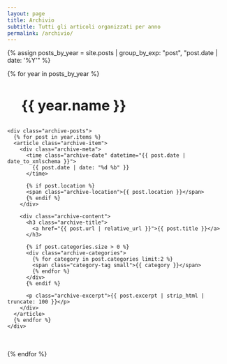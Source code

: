```yaml
---
layout: page
title: Archivio
subtitle: Tutti gli articoli organizzati per anno
permalink: /archivio/
---
```


<div class="archive-container">
  {% assign posts_by_year = site.posts | group_by_exp: "post", "post.date | date: '%Y'" %}
  
  {% for year in posts_by_year %}
  <section class="archive-year">
    <h2 class="year-title">{{ year.name }}</h2>
    
    <div class="archive-posts">
      {% for post in year.items %}
      <article class="archive-item">
        <div class="archive-meta">
          <time class="archive-date" datetime="{{ post.date | date_to_xmlschema }}">
            {{ post.date | date: "%d %b" }}
          </time>
          
          {% if post.location %}
          <span class="archive-location">{{ post.location }}</span>
          {% endif %}
        </div>
        
        <div class="archive-content">
          <h3 class="archive-title">
            <a href="{{ post.url | relative_url }}">{{ post.title }}</a>
          </h3>
          
          {% if post.categories.size > 0 %}
          <div class="archive-categories">
            {% for category in post.categories limit:2 %}
            <span class="category-tag small">{{ category }}</span>
            {% endfor %}
          </div>
          {% endif %}
          
          <p class="archive-excerpt">{{ post.excerpt | strip_html | truncate: 100 }}</p>
        </div>
      </article>
      {% endfor %}
    </div>
  </section>
  {% endfor %}
</div>

<style>
.archive-container {
  max-width: 900px;
  margin: 0 auto;
}

.archive-year {
  margin-bottom: 3rem;
}

.year-title {
  font-size: 2rem;
  color: var(--primary-color);
  margin-bottom: 2rem;
  position: relative;
  padding-left: 2rem;
}

.year-title::before {
  content: '';
  position: absolute;
  left: 0;
  top: 50%;
  transform: translateY(-50%);
  width: 12px;
  height: 12px;
  background: var(--primary-color);
  border-radius: 50%;
}

.archive-posts {
  border-left: 2px solid var(--border-color);
  margin-left: 1rem;
}

.archive-item {
  display: flex;
  gap: 2rem;
  padding: 1.5rem 0 1.5rem 2rem;
  position: relative;
  border-bottom: 1px solid var(--border-color);
}

.archive-item::before {
  content: '';
  position: absolute;
  left: -5px;
  top: 2rem;
  width: 8px;
  height: 8px;
  background: var(--primary-color);
  border-radius: 50%;
}

.archive-item:last-child {
  border-bottom: none;
}

.archive-meta {
  min-width: 120px;
  flex-shrink: 0;
}

.archive-date {
  display: block;
  font-weight: 600;
  color: var(--primary-color);
  margin-bottom: 0.5rem;
}

.archive-location {
  display: block;
  font-size: 0.9rem;
  color: var(--text-light);
}

.archive-content {
  flex: 1;
}

.archive-title {
  margin: 0 0 0.5rem 0;
  font-size: 1.3rem;
}

.archive-title a {
  color: var(--text-color);
  text-decoration: none;
}

.archive-title a:hover {
  color: var(--primary-color);
}

.archive-categories {
  margin-bottom: 0.5rem;
}

.category-tag.small {
  font-size: 0.75rem;
  padding: 0.2rem 0.5rem;
  margin-right: 0.5rem;
}

.archive-excerpt {
  color: var(--text-light);
  font-size: 0.95rem;
  line-height: 1.5;
  margin: 0;
}

@media (max-width: 768px) {
  .archive-item {
    flex-direction: column;
    gap: 0.5rem;
  }
  
  .archive-meta {
    min-width: auto;
  }
  
  .archive-date, .archive-location {
    display: inline;
    margin-right: 1rem;
  }
}
</style>
